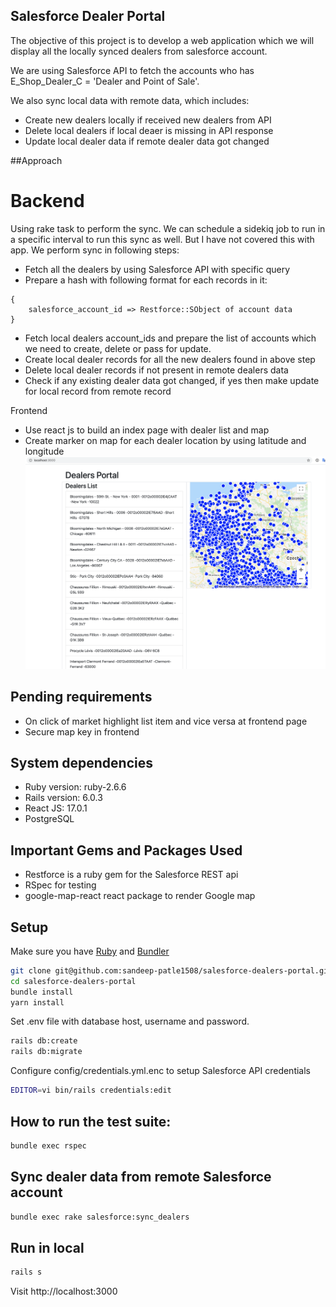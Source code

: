 ## Salesforce Dealer Portal

The objective of this project is to develop a web application which we will display all the locally synced dealers from salesforce account.

We are using Salesforce API to fetch the accounts who has E_Shop_Dealer_C = 'Dealer and Point of Sale'.

We also sync local data with remote data, which includes:
- Create new dealers locally if received new dealers from API
- Delete local dealers if local deaer is missing in API response
- Update local dealer data if remote dealer data got changed 

##Approach

# Backend
Using rake task to perform the sync. We can schedule a sidekiq job to run in a specific interval to run this sync as well. But I have not covered this with app.
We perform sync in following steps:
- Fetch all the dealers by using Salesforce API with specific query
- Prepare a hash with following format for each records in it:  
```
{
    salesforce_account_id => Restforce::SObject of account data
}
```
- Fetch local dealers account_ids and prepare the list of accounts which we need to create, delete or pass for update.
- Create local dealer records for all the new dealers found in above step
- Delete local dealer records if not present in remote dealers data
- Check if any existing dealer data got changed, if yes then make update for local record from remote record

Frontend
- Use react js to build an index page with dealer list and map
- Create marker on map for each dealer location by using latitude and longitude
![Screenshot](front-end-page.png)

## Pending requirements
- On click of market highlight list item and vice versa at frontend page
- Secure map key in frontend

## System dependencies
* Ruby version: ruby-2.6.6
* Rails version: 6.0.3
* React JS: 17.0.1
* PostgreSQL

## Important Gems and Packages Used
* Restforce is a ruby gem for the Salesforce REST api
* RSpec for testing
* google-map-react react package to render Google map

## Setup

Make sure you have [Ruby](https://www.ruby-lang.org) and [Bundler](http://bundler.io)

```sh
git clone git@github.com:sandeep-patle1508/salesforce-dealers-portal.git
cd salesforce-dealers-portal
bundle install
yarn install
```

Set .env file with database host, username and password.

```sh
rails db:create
rails db:migrate
```

Configure config/credentials.yml.enc to setup Salesforce API credentials
```sh
EDITOR=vi bin/rails credentials:edit
```

## How to run the test suite:
```sh
bundle exec rspec
```

## Sync dealer data from remote Salesforce account
```sh
bundle exec rake salesforce:sync_dealers
```

## Run in local
```sh
rails s
```
Visit http://localhost:3000




